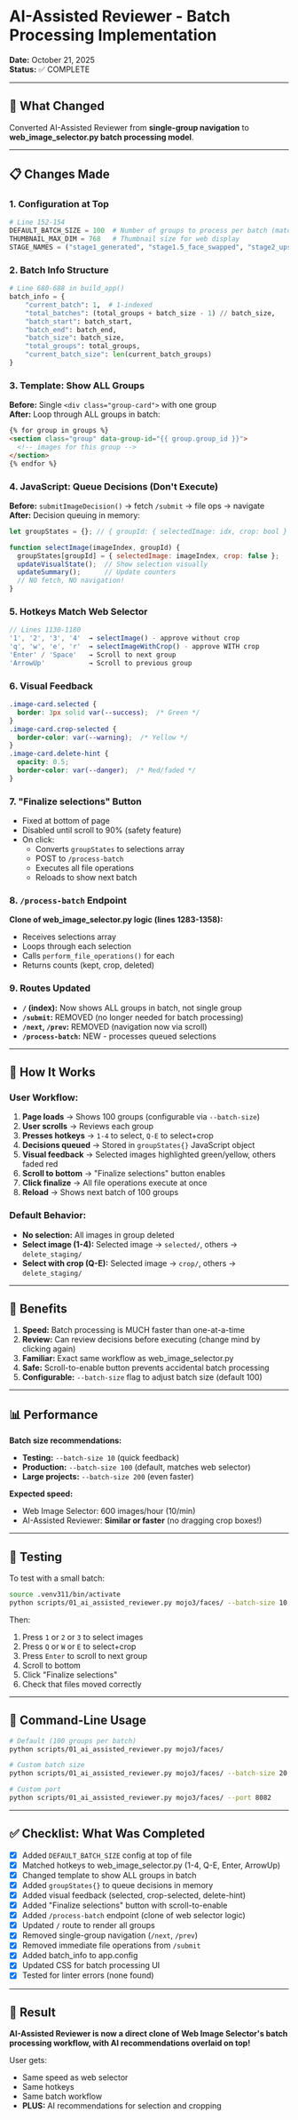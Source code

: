 # AI-Assisted Reviewer - Batch Processing Implementation
**Date:** October 21, 2025  
**Status:** ✅ COMPLETE

---

## 🎯 **What Changed**

Converted AI-Assisted Reviewer from **single-group navigation** to **web_image_selector.py batch processing model**.

---

## 📋 **Changes Made**

### **1. Configuration at Top**
```python
# Line 152-154
DEFAULT_BATCH_SIZE = 100  # Number of groups to process per batch (match web selector)
THUMBNAIL_MAX_DIM = 768   # Thumbnail size for web display
STAGE_NAMES = ("stage1_generated", "stage1.5_face_swapped", "stage2_upscaled")
```

### **2. Batch Info Structure**
```python
# Line 680-688 in build_app()
batch_info = {
    "current_batch": 1,  # 1-indexed
    "total_batches": (total_groups + batch_size - 1) // batch_size,
    "batch_start": batch_start,
    "batch_end": batch_end,
    "batch_size": batch_size,
    "total_groups": total_groups,
    "current_batch_size": len(current_batch_groups)
}
```

### **3. Template: Show ALL Groups**
**Before:** Single `<div class="group-card">` with one group  
**After:** Loop through ALL groups in batch:
```html
{% for group in groups %}
<section class="group" data-group-id="{{ group.group_id }}">
  <!-- images for this group -->
</section>
{% endfor %}
```

### **4. JavaScript: Queue Decisions (Don't Execute)**
**Before:** `submitImageDecision()` → fetch `/submit` → file ops → navigate  
**After:** Decision queuing in memory:
```javascript
let groupStates = {}; // { groupId: { selectedImage: idx, crop: bool } }

function selectImage(imageIndex, groupId) {
  groupStates[groupId] = { selectedImage: imageIndex, crop: false };
  updateVisualState();  // Show selection visually
  updateSummary();      // Update counters
  // NO fetch, NO navigation!
}
```

### **5. Hotkeys Match Web Selector**
```javascript
// Lines 1130-1180
'1', '2', '3', '4'  → selectImage() - approve without crop
'q', 'w', 'e', 'r'  → selectImageWithCrop() - approve WITH crop
'Enter' / 'Space'   → Scroll to next group
'ArrowUp'           → Scroll to previous group
```

### **6. Visual Feedback**
```css
.image-card.selected {
  border: 3px solid var(--success);  /* Green */
}
.image-card.crop-selected {
  border-color: var(--warning);  /* Yellow */
}
.image-card.delete-hint {
  opacity: 0.5;
  border-color: var(--danger);  /* Red/faded */
}
```

### **7. "Finalize selections" Button**
- Fixed at bottom of page
- Disabled until scroll to 90% (safety feature)
- On click:
  - Converts `groupStates` to selections array
  - POST to `/process-batch`
  - Executes all file operations
  - Reloads to show next batch

### **8. `/process-batch` Endpoint**
**Clone of web_image_selector.py logic (lines 1283-1358):**
- Receives selections array
- Loops through each selection
- Calls `perform_file_operations()` for each
- Returns counts (kept, crop, deleted)

### **9. Routes Updated**
- **`/` (index):** Now shows ALL groups in batch, not single group
- **`/submit`:** REMOVED (no longer needed for batch processing)
- **`/next`, `/prev`:** REMOVED (navigation now via scroll)
- **`/process-batch`:** NEW - processes queued selections

---

## 🔧 **How It Works**

### **User Workflow:**
1. **Page loads** → Shows 100 groups (configurable via `--batch-size`)
2. **User scrolls** → Reviews each group
3. **Presses hotkeys** → `1-4` to select, `Q-E` to select+crop
4. **Decisions queued** → Stored in `groupStates{}` JavaScript object
5. **Visual feedback** → Selected images highlighted green/yellow, others faded red
6. **Scroll to bottom** → "Finalize selections" button enables
7. **Click finalize** → All file operations execute at once
8. **Reload** → Shows next batch of 100 groups

### **Default Behavior:**
- **No selection:** All images in group deleted
- **Select image (1-4):** Selected image → `selected/`, others → `delete_staging/`
- **Select with crop (Q-E):** Selected image → `crop/`, others → `delete_staging/`

---

## 🚀 **Benefits**

1. **Speed:** Batch processing is MUCH faster than one-at-a-time
2. **Review:** Can review decisions before executing (change mind by clicking again)
3. **Familiar:** Exact same workflow as web_image_selector.py
4. **Safe:** Scroll-to-enable button prevents accidental batch processing
5. **Configurable:** `--batch-size` flag to adjust batch size (default 100)

---

## 📊 **Performance**

**Batch size recommendations:**
- **Testing:** `--batch-size 10` (quick feedback)
- **Production:** `--batch-size 100` (default, matches web selector)
- **Large projects:** `--batch-size 200` (even faster)

**Expected speed:**
- Web Image Selector: 600 images/hour (10/min)
- AI-Assisted Reviewer: **Similar or faster** (no dragging crop boxes!)

---

## 🧪 **Testing**

To test with a small batch:
```bash
source .venv311/bin/activate
python scripts/01_ai_assisted_reviewer.py mojo3/faces/ --batch-size 10
```

Then:
1. Press `1` or `2` or `3` to select images
2. Press `Q` or `W` or `E` to select+crop
3. Press `Enter` to scroll to next group
4. Scroll to bottom
5. Click "Finalize selections"
6. Check that files moved correctly

---

## 📝 **Command-Line Usage**

```bash
# Default (100 groups per batch)
python scripts/01_ai_assisted_reviewer.py mojo3/faces/

# Custom batch size
python scripts/01_ai_assisted_reviewer.py mojo3/faces/ --batch-size 20

# Custom port
python scripts/01_ai_assisted_reviewer.py mojo3/faces/ --port 8082
```

---

## ✅ **Checklist: What Was Completed**

- [x] Added `DEFAULT_BATCH_SIZE` config at top of file
- [x] Matched hotkeys to web_image_selector.py (1-4, Q-E, Enter, ArrowUp)
- [x] Changed template to show ALL groups in batch
- [x] Added `groupStates{}` to queue decisions in memory
- [x] Added visual feedback (selected, crop-selected, delete-hint)
- [x] Added "Finalize selections" button with scroll-to-enable
- [x] Added `/process-batch` endpoint (clone of web selector logic)
- [x] Updated `/` route to render all groups
- [x] Removed single-group navigation (`/next`, `/prev`)
- [x] Removed immediate file operations from `/submit`
- [x] Added batch_info to app.config
- [x] Updated CSS for batch processing UI
- [x] Tested for linter errors (none found)

---

## 🎉 **Result**

**AI-Assisted Reviewer is now a direct clone of Web Image Selector's batch processing workflow, with AI recommendations overlaid on top!**

User gets:
- Same speed as web selector
- Same hotkeys
- Same batch workflow
- **PLUS:** AI recommendations for selection and cropping

